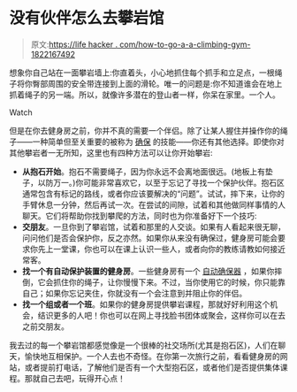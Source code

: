 # 没有伙伴怎么去攀岩馆

> 原文:[https://life hacker . com/how-to-go-a-a-climbing-gym-1822167492](https://lifehacker.com/how-to-go-to-a-climbing-gym-without-a-partner-1822167492)

想象你自己站在一面攀岩墙上:你直着头，小心地抓住每个抓手和立足点，一根绳子将你臀部周围的安全带连接到上面的滑轮。唯一的问题是:你不知道谁会在地上抓着绳子的另一端。所以，就像许多潜在的登山者一样，你呆在家里。一个人。

Watch

但是在你去健身房之前，你并不真的需要一个伴侣。除了让某人握住并操作你的绳子——一种简单但至关重要的被称为 [确保](https://www.rei.com/learn/expert-advice/belay.html) 的技能——你还有其他选择。即使你对其他攀岩者一无所知，这里也有四种方法可以让你开始攀岩:

*   **从抱石开始**。抱石不需要绳子，因为你永远不会离地面很远。(地板上有垫子，以防万一。)你可能非常喜欢它，以至于忘记了寻找一个保护伙伴。抱石区通常包含有标记的路线，或者你应该要解决的“问题”。试试，摔下来，让你的手臂休息一分钟，然后再试一次。在尝试的间隙，试着和其他做同样事情的人聊天。它们将帮助你找到攀爬的方法，同时也为你准备好下一个技巧:
*   **交朋友**。一旦你到了攀岩馆，试着和那里的人交谈。如果有人看起来很无聊，问问他们是否会保护你，反之亦然。如果你从来没有确保过，健身房可能会要求你先上一堂课，你也可以在课上认识一些人，或者向你的教练请教如何接近常客。
*   **找一个有自动保护装置的健身房**。一些健身房有一个 [自动确保器](https://www.climbing.com/skills/no-belayer-necessary-understanding-autobelays/) ，如果你摔倒，它会抓住你的绳子，让你慢慢下来。不过，当你使用它的时候，你只能靠自己；如果你忘记夹住，你就没有一个会注意到并阻止你的伴侣。
*   **找一个组或者一个班**。如果你的健身房提供攀岩课程，那就好好利用这个机会，结识更多的人吧！你也可以在网上寻找脸书团体或聚会，这样你可以在去之前交朋友。

我去过的每一个攀岩馆都感觉像是一个很棒的社交场所(尤其是抱石区)，人们在聊天，愉快地互相保护。一个人去也不奇怪。在你第一次旅行之前，看看健身房的网站，或者提前打电话，了解他们是否有一个大型抱石区，或者他们是否提供集体课程。那就自己去吧，玩得开心点！